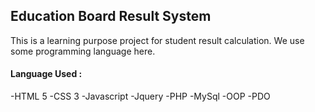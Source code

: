 ## Education Board Result System

This is a learning purpose project for student result calculation. We use some programming language here. 

#### Language Used : 

-HTML 5
-CSS 3
-Javascript
-Jquery
-PHP
-MySql
-OOP
-PDO
